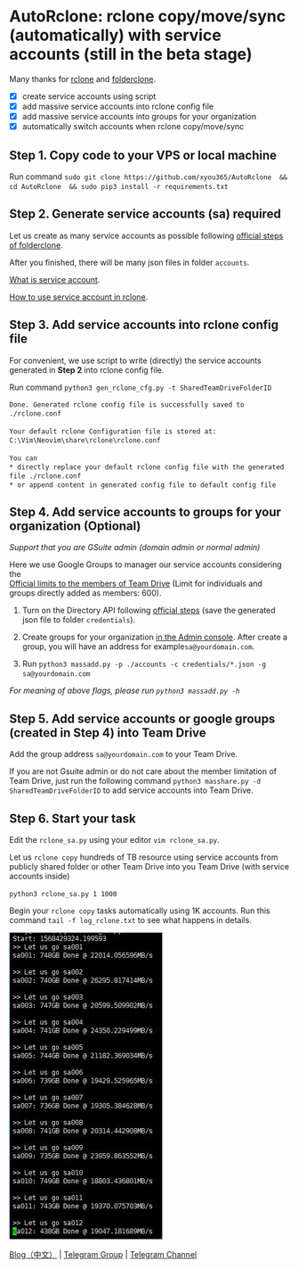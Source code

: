 # AutoRclone: rclone copy/move/sync (automatically) with service accounts (still in the beta stage)
Many thanks for [rclone](https://rclone.org/) and [folderclone](https://github.com/Spazzlo/folderclone).

- [x] create service accounts using script
- [x] add massive service accounts into rclone config file
- [x] add massive service accounts into groups for your organization
- [x] automatically switch accounts when rclone copy/move/sync 

Step 1. Copy code to your VPS or local machine
---------------------------------
Run command 
`sudo git clone https://github.com/xyou365/AutoRclone 
&& cd AutoRclone 
&& sudo pip3 install -r requirements.txt`

Step 2. Generate service accounts (sa) required
---------------------------------
Let us create as many service accounts as possible following [official steps of folderclone](https://github.com/Spazzlo/folderclone/blob/master/README_multifolderclone.md#steps-to-setup-multifactorypy). 

After you finished, there will be many json files in folder `accounts`.

[What is service account](https://cloud.google.com/iam/docs/service-accounts).

[How to use service account in rclone](https://rclone.org/drive/#service-account-support).


Step 3. Add service accounts into rclone config file
---------------------------------
For convenient, we use script to write (directly) the service accounts generated in **Step 2** into rclone config file.

Run command `python3 gen_rclone_cfg.py -t SharedTeamDriveFolderID`
```
Done. Generated rclone config file is successfully saved to ./rclone.conf

Your default rclone Configuration file is stored at:
C:\Vim\Neovim\share\rclone\rclone.conf

You can
* directly replace your default rclone config file with the generated file ./rclone.conf
* or append content in generated config file to default config file
```

Step 4. Add service accounts to groups for your organization (Optional)
---------------------------------
_Support that you are GSuite admin (domain admin or normal admin)_

Here we use Google Groups to manager our service accounts considering the  
[Official limits to the members of Team Drive](https://support.google.com/a/answer/7338880?hl=en) (Limit for individuals and groups directly added as members: 600).

1. Turn on the Directory API following [official steps](https://developers.google.com/admin-sdk/directory/v1/quickstart/python) (save the generated json file to folder `credentials`).

2. Create groups for your organization [in the Admin console](https://support.google.com/a/answer/33343?hl=en). After create a group, you will have an address for example`sa@yourdomain.com`.

3. Run `python3 massadd.py -p ./accounts -c credentials/*.json -g sa@yourdomain.com`

_For meaning of above flags, please run `python3 massadd.py -h`_

Step 5. Add service accounts or google groups (created in Step 4) into Team Drive
---------------------------------
Add the group address `sa@yourdomain.com` to your Team Drive. 
 
If you are not Gsuite admin or do not care about the member limitation of Team Drive, just run the following command `python3 masshare.py -d SharedTeamDriveFolderID` to add service accounts into Team Drive.

Step 6. Start your task
---------------------------------
Edit the `rclone_sa.py` using your editor `vim rclone_sa.py`.

Let us `rclone copy` hundreds of TB resource using service accounts from publicly shared folder or other Team Drive into you Team Drive (with service accounts inside)

`python3 rclone_sa.py 1 1000`

Begin your `rclone copy` tasks automatically using 1K accounts. Run this command `tail -f log_rclone.txt` to see what happens in details.

![](AutoRclone.jpg)

[Blog（中文）](https://www.gfan.loan/?p=235) | [Telegram Group](https://t.me/google_drive) | [Telegram Channel](https://t.me/gdurl)  




